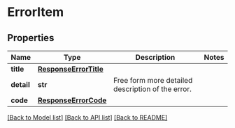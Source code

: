# ErrorItem

## Properties
Name | Type | Description | Notes
------------ | ------------- | ------------- | -------------
**title** | [**ResponseErrorTitle**](ResponseErrorTitle.md) |  | 
**detail** | **str** | Free form more detailed description of the error. | 
**code** | [**ResponseErrorCode**](ResponseErrorCode.md) |  | 

[[Back to Model list]](../README.md#documentation-for-models) [[Back to API list]](../README.md#documentation-for-api-endpoints) [[Back to README]](../README.md)



